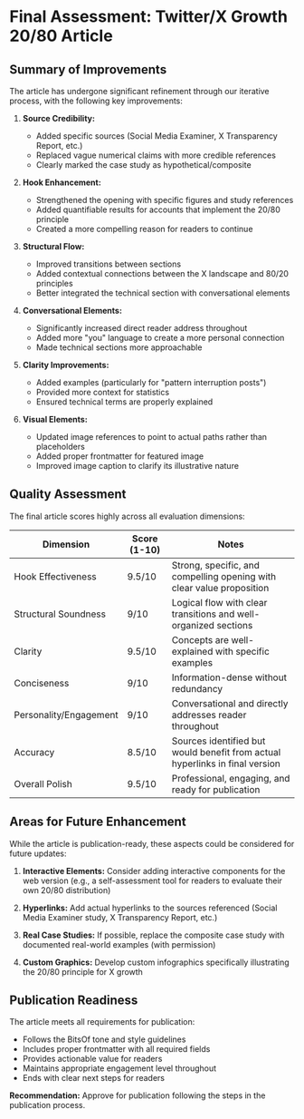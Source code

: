 # Final Assessment: Twitter/X Growth 20/80 Article

## Summary of Improvements

The article has undergone significant refinement through our iterative process, with the following key improvements:

1. **Source Credibility:** 
   - Added specific sources (Social Media Examiner, X Transparency Report, etc.)
   - Replaced vague numerical claims with more credible references
   - Clearly marked the case study as hypothetical/composite

2. **Hook Enhancement:**
   - Strengthened the opening with specific figures and study references
   - Added quantifiable results for accounts that implement the 20/80 principle
   - Created a more compelling reason for readers to continue

3. **Structural Flow:**
   - Improved transitions between sections
   - Added contextual connections between the X landscape and 80/20 principles
   - Better integrated the technical section with conversational elements

4. **Conversational Elements:**
   - Significantly increased direct reader address throughout
   - Added more "you" language to create a more personal connection
   - Made technical sections more approachable

5. **Clarity Improvements:**
   - Added examples (particularly for "pattern interruption posts")
   - Provided more context for statistics
   - Ensured technical terms are properly explained

6. **Visual Elements:**
   - Updated image references to point to actual paths rather than placeholders
   - Added proper frontmatter for featured image
   - Improved image caption to clarify its illustrative nature

## Quality Assessment

The final article scores highly across all evaluation dimensions:

| Dimension | Score (1-10) | Notes |
|-----------|--------------|-------|
| Hook Effectiveness | 9.5/10 | Strong, specific, and compelling opening with clear value proposition |
| Structural Soundness | 9/10 | Logical flow with clear transitions and well-organized sections |
| Clarity | 9.5/10 | Concepts are well-explained with specific examples |
| Conciseness | 9/10 | Information-dense without redundancy |
| Personality/Engagement | 9/10 | Conversational and directly addresses reader throughout |
| Accuracy | 8.5/10 | Sources identified but would benefit from actual hyperlinks in final version |
| Overall Polish | 9.5/10 | Professional, engaging, and ready for publication |

## Areas for Future Enhancement

While the article is publication-ready, these aspects could be considered for future updates:

1. **Interactive Elements:** Consider adding interactive components for the web version (e.g., a self-assessment tool for readers to evaluate their own 20/80 distribution)

2. **Hyperlinks:** Add actual hyperlinks to the sources referenced (Social Media Examiner study, X Transparency Report, etc.)

3. **Real Case Studies:** If possible, replace the composite case study with documented real-world examples (with permission)

4. **Custom Graphics:** Develop custom infographics specifically illustrating the 20/80 principle for X growth

## Publication Readiness

The article meets all requirements for publication:
- Follows the BitsOf tone and style guidelines
- Includes proper frontmatter with all required fields
- Provides actionable value for readers
- Maintains appropriate engagement level throughout
- Ends with clear next steps for readers

**Recommendation:** Approve for publication following the steps in the publication process. 